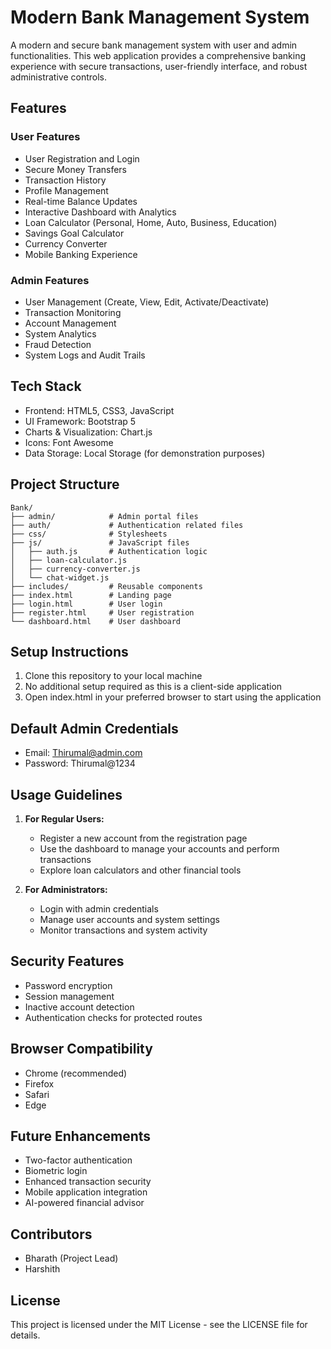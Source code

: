 # Modern Bank Management System

A modern and secure bank management system with user and admin functionalities. This web application provides a comprehensive banking experience with secure transactions, user-friendly interface, and robust administrative controls.

## Features

### User Features
- User Registration and Login
- Secure Money Transfers
- Transaction History
- Profile Management
- Real-time Balance Updates
- Interactive Dashboard with Analytics
- Loan Calculator (Personal, Home, Auto, Business, Education)
- Savings Goal Calculator
- Currency Converter
- Mobile Banking Experience

### Admin Features
- User Management (Create, View, Edit, Activate/Deactivate)
- Transaction Monitoring
- Account Management
- System Analytics
- Fraud Detection
- System Logs and Audit Trails

## Tech Stack
- Frontend: HTML5, CSS3, JavaScript
- UI Framework: Bootstrap 5
- Charts & Visualization: Chart.js
- Icons: Font Awesome
- Data Storage: Local Storage (for demonstration purposes)

## Project Structure
```
Bank/
├── admin/            # Admin portal files
├── auth/             # Authentication related files
├── css/              # Stylesheets
├── js/               # JavaScript files
│   ├── auth.js       # Authentication logic
│   ├── loan-calculator.js
│   ├── currency-converter.js
│   └── chat-widget.js
├── includes/         # Reusable components
├── index.html        # Landing page
├── login.html        # User login
├── register.html     # User registration
└── dashboard.html    # User dashboard
```

## Setup Instructions
1. Clone this repository to your local machine
2. No additional setup required as this is a client-side application
3. Open index.html in your preferred browser to start using the application

## Default Admin Credentials
- Email: Thirumal@admin.com
- Password: Thirumal@1234

## Usage Guidelines
1. **For Regular Users:**
   - Register a new account from the registration page
   - Use the dashboard to manage your accounts and perform transactions
   - Explore loan calculators and other financial tools

2. **For Administrators:**
   - Login with admin credentials
   - Manage user accounts and system settings
   - Monitor transactions and system activity

## Security Features
- Password encryption
- Session management
- Inactive account detection
- Authentication checks for protected routes

## Browser Compatibility
- Chrome (recommended)
- Firefox
- Safari
- Edge

## Future Enhancements
- Two-factor authentication
- Biometric login
- Enhanced transaction security
- Mobile application integration
- AI-powered financial advisor

## Contributors
- Bharath  (Project Lead)
- Harshith
## License
This project is licensed under the MIT License - see the LICENSE file for details.

